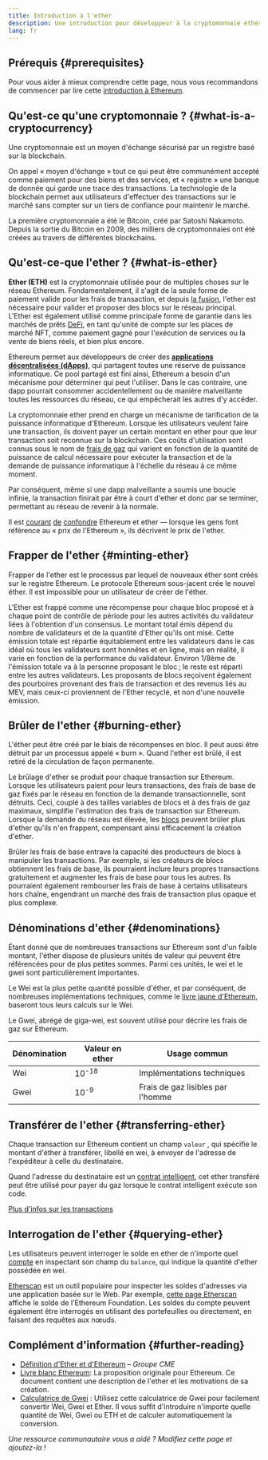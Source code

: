 ```yaml
---
title: Introduction à l'ether
description: Une introduction pour développeur à la cryptomonnaie ether.
lang: fr
---
```


## Prérequis {#prerequisites}

Pour vous aider à mieux comprendre cette page, nous vous recommandons de commencer par lire cette [introduction à Ethereum](/developers/docs/intro-to-ethereum/).

## Qu'est-ce qu'une cryptomonnaie ? {#what-is-a-cryptocurrency}

Une cryptomonnaie est un moyen d'échange sécurisé par un registre basé sur la blockchain.

On appel « moyen d'échange » tout ce qui peut être communément accepté comme paiement pour des biens et des services, et « registre » une banque de donnée qui garde une trace des transactions. La technologie de la blockchain permet aux utilisateurs d'effectuer des transactions sur le marché sans compter sur un tiers de confiance pour maintenir le marché.

La première cryptomonnaie a été le Bitcoin, créé par Satoshi Nakamoto. Depuis la sortie du Bitcoin en 2009, des milliers de cryptomonnaies ont été créées au travers de différentes blockchains.

## Qu'est-ce-que l'ether ? {#what-is-ether}

**Ether (ETH)** est la cryptomonnaie utilisée pour de multiples choses sur le réseau Ethereum. Fondamentalement, il s'agit de la seule forme de paiement valide pour les frais de transaction, et depuis [la fusion](/upgrades/merge), l'ether est nécessaire pour valider et proposer des blocs sur le réseau principal. L'Ether est également utilisé comme principale forme de garantie dans les marchés de prêts [DeFi](/defi), en tant qu'unité de compte sur les places de marché NFT, comme paiement gagné pour l'exécution de services ou la vente de biens réels, et bien plus encore.

Ethereum permet aux développeurs de créer des [**applications décentralisées (dApps)**](/developers/docs/dapps), qui partagent toutes une réserve de puissance informatique. Ce pool partagé est fini ainsi, Ethereum a besoin d'un mécanisme pour déterminer qui peut l'utiliser. Dans le cas contraire, une dapp pourrait consommer accidentellement ou de manière malveillante toutes les ressources du réseau, ce qui empêcherait les autres d'y accéder.

La cryptomonnaie ether prend en charge un mécanisme de tarification de la puissance informatique d'Ethereum. Lorsque les utilisateurs veulent faire une transaction, ils doivent payer un certain montant en ether pour que leur transaction soit reconnue sur la blockchain. Ces coûts d'utilisation sont connus sous le nom de [frais de gaz](/developers/docs/gas/) qui varient en fonction de la quantité de puissance de calcul nécessaire pour exécuter la transaction et de la demande de puissance informatique à l'échelle du réseau à ce même moment.

Par conséquent, même si une dapp malveillante a soumis une boucle infinie, la transaction finirait par être à court d'ether et donc par se terminer, permettant au réseau de revenir à la normale.

Il est [courant](https://www.reuters.com/article/us-crypto-currencies-lending-insight-idUSKBN25M0GP#:~:text=price%20of%20ethereum) [de](https://abcnews.go.com/Business/bitcoin-slumps-week-low-amid-renewed-worries-chinese/story?id=78399845#:~:text=cryptocurrencies%20including%20ethereum) [confondre](https://www.cnn.com/2021/03/14/tech/nft-art-buying/index.html#:~:text=price%20of%20ethereum) Ethereum et ether — lorsque les gens font référence au « prix de l'Ethereum », ils décrivent le prix de l'ether.

## Frapper de l'ether {#minting-ether}

Frapper de l'ether est le processus par lequel de nouveaux éther sont créés sur le registre Ethereum. Le protocole Ethereum sous-jacent crée le nouvel éther. Il est impossible pour un utilisateur de créer de l'éther.

L'Ether est frappé comme une récompense pour chaque bloc proposé et à chaque point de contrôle de période pour les autres activités du validateur liées à l'obtention d'un consensus. Le montant total émis dépend du nombre de validateurs et de la quantité d'Ether qu'ils ont misé. Cette émission totale est répartie équitablement entre les validateurs dans le cas idéal où tous les validateurs sont honnêtes et en ligne, mais en réalité, il varie en fonction de la performance du validateur. Environ 1/8ème de l'émission totale va à la personne proposant le bloc ; le reste est réparti entre les autres validateurs. Les proposants de blocs reçoivent également des pourboires provenant des frais de transaction et des revenus liés au MEV, mais ceux-ci proviennent de l'Ether recyclé, et non d'une nouvelle émission.

## Brûler de l'ether {#burning-ether}

L'éther peut être créé par le biais de récompenses en bloc. Il peut aussi être détruit par un processus appelé « burn ». Quand l'ether est brûlé, il est retiré de la circulation de façon permanente.

Le brûlage d'ether se produit pour chaque transaction sur Ethereum. Lorsque les utilisateurs paient pour leurs transactions, des frais de base de gaz fixés par le réseau en fonction de la demande transactionnelle, sont détruits. Ceci, couplé à des tailles variables de blocs et à des frais de gaz maximaux, simplifie l'estimation des frais de transaction sur Ethereum. Lorsque la demande du réseau est élevée, les [blocs](https://etherscan.io/block/12965263) peuvent brûler plus d'ether qu'ils n'en frappent, compensant ainsi efficacement la création d'ether.

Brûler les frais de base entrave la capacité des producteurs de blocs à manipuler les transactions. Par exemple, si les créateurs de blocs obtiennent les frais de base, ils pourraient inclure leurs propres transactions gratuitement et augmenter les frais de base pour tous les autres. Ils pourraient également rembourser les frais de base à certains utilisateurs hors chaîne, engendrant un marché des frais de transaction plus opaque et plus complexe.

## Dénominations d'ether {#denominations}

Étant donné que de nombreuses transactions sur Ethereum sont d'un faible montant, l'éther dispose de plusieurs unités de valeur qui peuvent être référencées pour de plus petites sommes. Parmi ces unités, le wei et le gwei sont particulièrement importantes.

Le Wei est la plus petite quantité possible d'éther, et par conséquent, de nombreuses implémentations techniques, comme le [livre jaune d'Ethereum](https://ethereum.github.io/yellowpaper/paper.pdf), baseront tous leurs calculs sur le Wei.

Le Gwei, abrégé de giga-wei, est souvent utilisé pour décrire les frais de gaz sur Ethereum.

| Dénomination | Valeur en ether  | Usage commun                      |
| ------------ | ---------------- | --------------------------------- |
| Wei          | 10<sup>-18</sup> | Implémentations techniques        |
| Gwei         | 10<sup>-9</sup>  | Frais de gaz lisibles par l'homme |

## Transférer de l'ether {#transferring-ether}

Chaque transaction sur Ethereum contient un champ `valeur` , qui spécifie le montant d'éther à transférer, libellé en wei, à envoyer de l'adresse de l'expéditeur à celle du destinataire.

Quand l'adresse du destinataire est un [contrat intelligent](/developers/docs/smart-contracts/), cet ether transféré peut être utilisé pour payer du gaz lorsque le contrat intelligent exécute son code.

[Plus d'infos sur les transactions](/developers/docs/transactions/)

## Interrogation de l'ether {#querying-ether}

Les utilisateurs peuvent interroger le solde en ether de n'importe quel [compte](/developers/docs/accounts/) en inspectant son champ du `balance`, qui indique la quantité d'ether possédée en wei.

[Etherscan](https://etherscan.io) est un outil populaire pour inspecter les soldes d'adresses via une application basée sur le Web. Par exemple, [cette page Etherscan](https://etherscan.io/address/0xde0b295669a9fd93d5f28d9ec85e40f4cb697bae) affiche le solde de l'Ethereum Foundation. Les soldes du compte peuvent également être interrogés en utilisant des portefeuilles ou directement, en faisant des requêtes aux nœuds.

## Complément d'information {#further-reading}

- [Définition d'Ether et d'Ethereum](https://www.cmegroup.com/education/courses/introduction-to-ether/defining-ether-and-ethereum.html) – _Groupe CME_
- [Livre blanc Ethereum](/whitepaper/): La proposition originale pour Ethereum. Ce document contient une description de l'ether et les motivations de sa création.
- [Calculatrice de Gwei](https://www.alchemy.com/gwei-calculator) : Utilisez cette calculatrice de Gwei pour facilement convertir Wei, Gwei et Ether. Il vous suffit d'introduire n'importe quelle quantité de Wei, Gwei ou ETH et de calculer automatiquement la conversion.

_Une ressource communautaire vous a aidé ? Modifiez cette page et ajoutez-la !_
